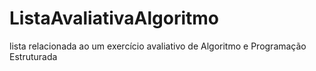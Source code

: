 # ListaAvaliativaAlgoritmo
lista relacionada ao um exercício avaliativo de Algoritmo e Programação Estruturada
